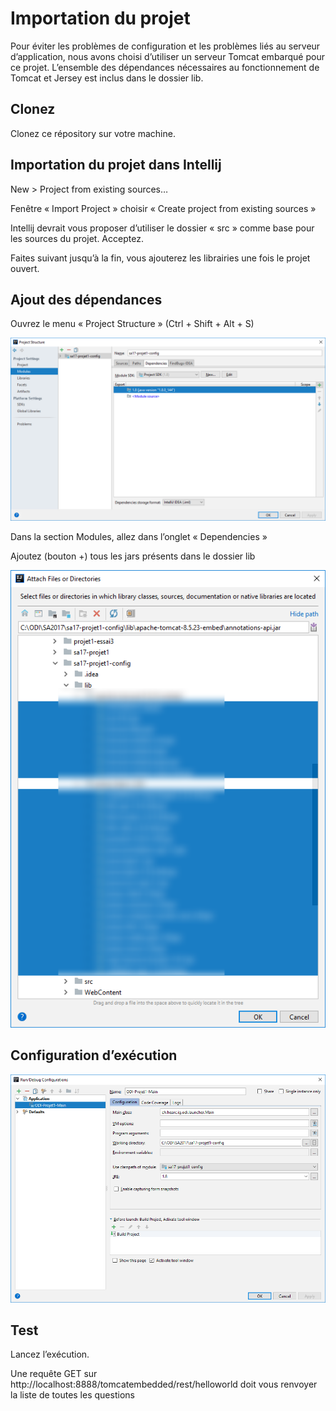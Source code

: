 # Importation du projet
Pour éviter les problèmes de configuration et les problèmes liés au serveur d’application, nous avons choisi d’utiliser un serveur Tomcat embarqué pour ce projet. L’ensemble des dépendances nécessaires au fonctionnement de Tomcat et Jersey est inclus dans le dossier lib.
## Clonez
Clonez ce répository sur votre machine.
## Importation du projet dans Intellij
New > Project from existing sources…

Fenêtre « Import Project » choisir « Create project from existing sources »

Intellij devrait vous proposer d’utiliser le dossier « src » comme base pour les sources du projet. Acceptez.

Faites suivant jusqu’à la fin, vous ajouterez les librairies une fois le projet ouvert.
## Ajout des dépendances
Ouvrez le menu « Project Structure » (Ctrl + Shift + Alt + S)


![alt text](screenshots/projectstructure.png)

Dans la section Modules, allez dans l’onglet « Dependencies »
 
Ajoutez (bouton +) tous les jars présents dans le dossier lib


![alt text](screenshots/dependencies.png)


## Configuration d’exécution


![alt text](screenshots/runconfig.png)


## Test
Lancez l’exécution. 

Une requête GET sur http://localhost:8888/tomcatembedded/rest/helloworld doit vous renvoyer la liste de toutes les questions

